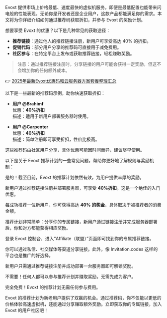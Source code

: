

Evoxt 提供市场上价格最低、速度最快的虚拟机服务，即便是最低配置也能带来闪电般的性能表现。无论你是开发者还是企业用户，这款产品都能满足你的需求。本文将为你详细介绍如何通过推荐码获取折扣，并参与 Evoxt 的奖励计划。


想要享受 Evoxt 的优惠？以下是几种常见的获取途径：

- **推荐链接**：通过他人的推荐链接注册，新用户可享受高达 40% 的折扣。
- **促销代码**：部分用户分享的推荐码可直接用于减免费用。
- **社区参与**：在特定平台上发布或获取推荐链接，轻松赚取奖励。

> 注意：通过推荐链接注册时，分享链接的用户可能会获得一定奖励，但这不会增加你的任何额外成本。

👉 [2025年最新Evoxt优惠码和云服务器方案套餐整理汇总](https://bit.ly/evoxt)


以下是一些最新的推荐码示例，助你快速获取折扣：

- **用户 @Brahimf**  
  优惠：**40%折扣**  
  描述：适用于新用户部署服务器时使用。

- **用户 @Carpenter**  
  优惠：**40%折扣**  
  描述：简单注册即可享受折扣，性价比极高。

这些推荐码由社区用户分享，具体优惠可能因时间而异，建议尽早使用。


以下是关于 Evoxt 推荐计划的一些常见问题，帮助你更好地了解规则与奖励机制：


是的！截至目前，Evoxt 的推荐计划依然有效，为用户提供丰厚的奖励。


新用户通过推荐链接注册并部署服务器，可享受 **40%折扣**。这是一个绝佳的入门优惠。


每成功推荐一位新用户，你可获得高达 **40% 的奖金**，具体取决于被推荐者的消费金额。


推荐计划非常简单：分享你的专属链接，新用户通过链接注册并完成服务器部署后，你和对方都能获得相应奖励。


登录 Evoxt 控制台，进入“Affiliate（联盟）”页面即可找到你的专属推荐链接。


你可以通过私信、社交媒体等渠道分享链接。此外，像 Invitation.codes 这样的平台也是推广的好选择。


新用户只需通过推荐链接注册并成功部署一台服务器即可解锁奖励。


不需要！任何人都可以参与推荐计划并赚取奖励，无需先成为客户。


完全免费！Evoxt 的推荐计划无需任何参与费用。


Evoxt 的推荐计划为新老用户提供了双赢的机会。通过推荐码，你不仅能以更低的价格体验高速虚拟机，还能通过分享赚取额外奖励。立即获取你的专属链接，加入 Evoxt 的用户社区吧！
